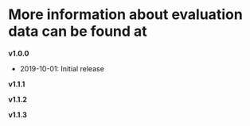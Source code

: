 # More information about evaluation data can be found at

**v1.0.0**
- 2019-10-01: Initial release

**v1.1.1**

**v1.1.2**

**v1.1.3**

